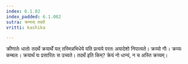 ```yaml
---
index: 6.1.82
index_padded: 6.1.082
sutra: क्रय्यस् तदर्थे
vritti: kashika

---
```

क्रीणातेः धातोः तदर्थे क्रयार्थें यत् तस्मिन्नभिधेये यति प्रत्यये परतः अयादेशो निपात्यते। क्रय्यो गौः। क्रय्यः कम्बलः। क्रयार्थं यः प्रसारितः स उच्यते। तदर्थे इति किम्? क्रेयं नो धान्यं, न च अस्ति क्रय्यम्।